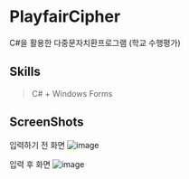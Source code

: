 # PlayfairCipher
C#을 활용한 다중문자치환프로그램 (학교 수행평가)

Skills
----

> C# + Windows Forms

ScreenShots
----

입력하기 전 화면
![image](https://user-images.githubusercontent.com/26542929/75275314-b0c76000-5847-11ea-9fae-3af1159fba90.png)


입력 후 화면
![image](https://user-images.githubusercontent.com/26542929/75275327-b58c1400-5847-11ea-9908-15df2cb9316c.png)
